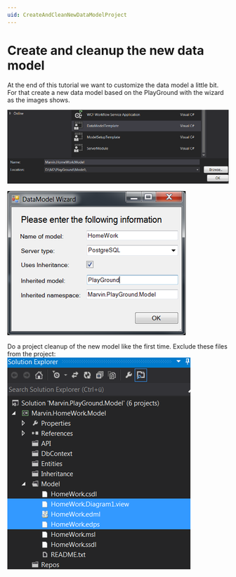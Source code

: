 ```yaml
---
uid: CreateAndCleanNewDataModelProject
---
```

Create and cleanup the new data model
=====================================

At the end of this tutorial we want to customize the data model a little bit. For that create a new data model
based on the PlayGround with the wizard as the images shows.

![](images/255_CreateNewModel.png "Create new data model")

![](images/255_ModelWizard.png "Using the model wizard")

Do a project cleanup of the new model like the first time. Exclude these files from the project:
![](images/255_Cleanup.png "Cleannup")